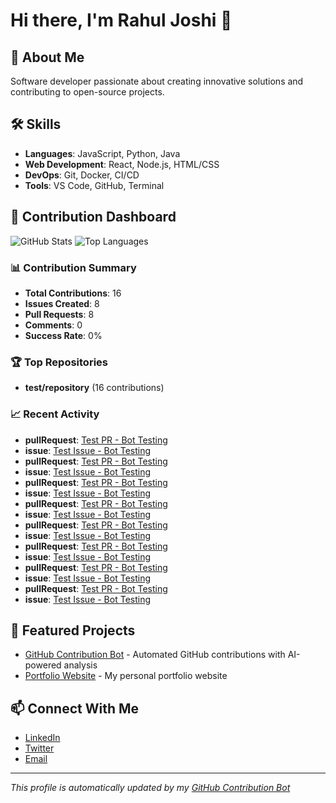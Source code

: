# Hi there, I'm Rahul Joshi 👋

## 🚀 About Me
Software developer passionate about creating innovative solutions and contributing to open-source projects.

## 🛠️ Skills
- **Languages**: JavaScript, Python, Java
- **Web Development**: React, Node.js, HTML/CSS
- **DevOps**: Git, Docker, CI/CD
- **Tools**: VS Code, GitHub, Terminal

## 🤖 Contribution Dashboard
![GitHub Stats](https://github-readme-stats.vercel.app/api?username=Rahuljoshi07&show_icons=true&theme=radical)
![Top Languages](https://github-readme-stats.vercel.app/api/top-langs/?username=Rahuljoshi07&layout=compact&theme=radical)

### 📊 Contribution Summary
- **Total Contributions**: 16
- **Issues Created**: 8
- **Pull Requests**: 8
- **Comments**: 0
- **Success Rate**: 0%

### 🏆 Top Repositories
- **test/repository** (16 contributions)

### 📈 Recent Activity
- **pullRequest**: [Test PR - Bot Testing](https://github.com/test/repo/pull/1)
- **issue**: [Test Issue - Bot Testing](https://github.com/test/repo/issues/1)
- **pullRequest**: [Test PR - Bot Testing](https://github.com/test/repo/pull/1)
- **issue**: [Test Issue - Bot Testing](https://github.com/test/repo/issues/1)
- **pullRequest**: [Test PR - Bot Testing](https://github.com/test/repo/pull/1)
- **issue**: [Test Issue - Bot Testing](https://github.com/test/repo/issues/1)
- **pullRequest**: [Test PR - Bot Testing](https://github.com/test/repo/pull/1)
- **issue**: [Test Issue - Bot Testing](https://github.com/test/repo/issues/1)
- **pullRequest**: [Test PR - Bot Testing](https://github.com/test/repo/pull/1)
- **issue**: [Test Issue - Bot Testing](https://github.com/test/repo/issues/1)
- **pullRequest**: [Test PR - Bot Testing](https://github.com/test/repo/pull/1)
- **issue**: [Test Issue - Bot Testing](https://github.com/test/repo/issues/1)
- **pullRequest**: [Test PR - Bot Testing](https://github.com/test/repo/pull/1)
- **issue**: [Test Issue - Bot Testing](https://github.com/test/repo/issues/1)
- **pullRequest**: [Test PR - Bot Testing](https://github.com/test/repo/pull/1)
- **issue**: [Test Issue - Bot Testing](https://github.com/test/repo/issues/1)

## 🌟 Featured Projects
- [GitHub Contribution Bot](https://github.com/Rahuljoshi07/github-contribution-bot) - Automated GitHub contributions with AI-powered analysis
- [Portfolio Website](https://github.com/Rahuljoshi07/Portfolio-Website) - My personal portfolio website

## 📫 Connect With Me
- [LinkedIn](https://linkedin.com/in/rahuljoshi07)
- [Twitter](https://twitter.com/rahuljoshi07)
- [Email](mailto:your-email@example.com)

---
*This profile is automatically updated by my [GitHub Contribution Bot](https://github.com/Rahuljoshi07/github-contribution-bot)*
